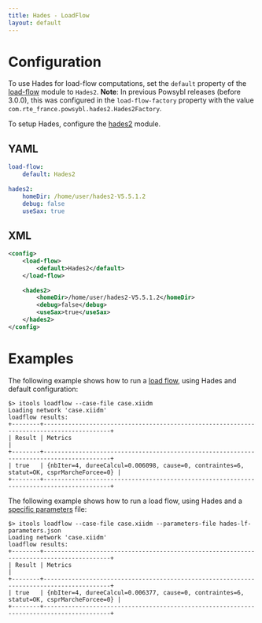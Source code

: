 ```yaml
---
title: Hades - LoadFlow
layout: default
---
```


# Configuration
To use Hades for load-flow computations, set the `default` property of the [load-flow](http://powsybl.github.io/docs/configuration/modules/load-flow.html) module to `Hades2`.
**Note**: In previous Powsybl releases (before 3.0.0), this was configured in the `load-flow-factory` property with the value `com.rte_france.powsybl.hades2.Hades2Factory`.

To setup Hades, configure the [hades2](../configuration/hades2.md) module.

## YAML
```yaml
load-flow:
    default: Hades2
    
hades2:
    homeDir: /home/user/hades2-V5.5.1.2
    debug: false
    useSax: true
```

## XML
```xml
<config>
    <load-flow>
        <default>Hades2</default>
    </load-flow>
    
    <hades2>
        <homeDir>/home/user/hades2-V5.5.1.2</homeDir>
        <debug>false</debug>
        <useSax>true</useSax>
    </hades2>
</config>
```

# Examples
The following example shows how to run a [load flow](http://powsybl.github.io/docs/tools/loadflow.html), using Hades and default configuration:
```shell
$> itools loadflow --case-file case.xiidm
Loading network 'case.xiidm'
loadflow results:
+--------+-----------------------------------------------------------------------------------------+
| Result | Metrics                                                                                 |
+--------+-----------------------------------------------------------------------------------------+
| true   | {nbIter=4, dureeCalcul=0.006098, cause=0, contraintes=6, statut=OK, csprMarcheForcee=0} |
+--------+-----------------------------------------------------------------------------------------+
```

The following example shows how to run a load flow, using Hades and a [specific parameters](../configuration/ADNLoadFlowParameters.md)
file:
```shell
$> itools loadflow --case-file case.xiidm --parameters-file hades-lf-parameters.json
Loading network 'case.xiidm'
loadflow results:
+--------+-----------------------------------------------------------------------------------------+
| Result | Metrics                                                                                 |
+--------+-----------------------------------------------------------------------------------------+
| true   | {nbIter=4, dureeCalcul=0.006377, cause=0, contraintes=6, statut=OK, csprMarcheForcee=0} |
+--------+-----------------------------------------------------------------------------------------+
```
